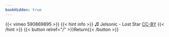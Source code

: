 ```yaml
---
bookHidden: true
---
```


{{< vimeo 590869895 >}}
{{< hint info >}}
♫ Jelsonic - Lost Star [CC-BY](https://freemusicarchive.org/music/Jelsonic/Various_Moods/jelsonic-lost-star) 
{{< /hint >}}
{{< button relref="/" >}}Return{{< /button >}}
